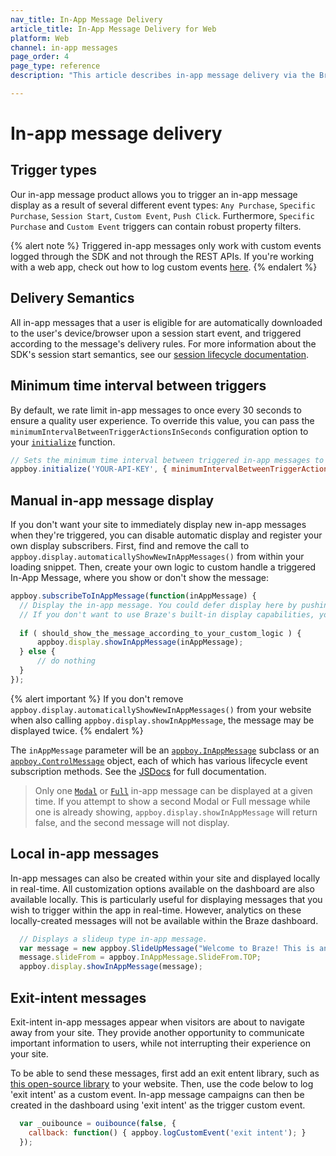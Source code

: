 ```yaml
---
nav_title: In-App Message Delivery
article_title: In-App Message Delivery for Web
platform: Web
channel: in-app messages
page_order: 4
page_type: reference
description: "This article describes in-app message delivery via the Braze SDK, such as manually displaying in-app messages or sending exit-intent messages."

---
```


# In-app message delivery

## Trigger types

Our in-app message product allows you to trigger an in-app message display as a result of several different event types: `Any Purchase`, `Specific Purchase`, `Session Start`, `Custom Event`, `Push Click`.  Furthermore, `Specific Purchase` and `Custom Event` triggers can contain robust property filters.

{% alert note %}
Triggered in-app messages only work with custom events logged through the SDK and not through the REST APIs. If you're working with a web app, check out how to log custom events [here]({{site.baseurl}}/developer_guide/platform_integration_guides/web/analytics/tracking_custom_events/#tracking-custom-events).
{% endalert %}

## Delivery Semantics
All in-app messages that a user is eligible for are automatically downloaded to the user's device/browser upon a session start event, and triggered according to the message's delivery rules. For more information about the SDK's session start semantics, see our [session lifecycle documentation][10].

## Minimum time interval between triggers
By default, we rate limit in-app messages to once every 30 seconds to ensure a quality user experience. To override this value, you can pass the `minimumIntervalBetweenTriggerActionsInSeconds` configuration option to your [`initialize`][9] function.

```js
// Sets the minimum time interval between triggered in-app messages to 5 seconds instead of the default 30
appboy.initialize('YOUR-API-KEY', { minimumIntervalBetweenTriggerActionsInSeconds: 5 })
```

## Manual in-app message display

If you don't want your site to immediately display new in-app messages when they're triggered, you can disable automatic display and register your own display subscribers. First, find and remove the call to `appboy.display.automaticallyShowNewInAppMessages()` from within your loading snippet. Then, create your own logic to custom handle a triggered In-App Message, where you show or don't show the message:

```javascript
appboy.subscribeToInAppMessage(function(inAppMessage) {
  // Display the in-app message. You could defer display here by pushing this message to code within your own application.
  // If you don't want to use Braze's built-in display capabilities, you could alternatively pass the in-app message to your own display code here.
  
  if ( should_show_the_message_according_to_your_custom_logic ) {
      appboy.display.showInAppMessage(inAppMessage);
  } else {
      // do nothing
  }
});
```

{% alert important %}
If you don't remove `appboy.display.automaticallyShowNewInAppMessages()` from your website when also calling `appboy.display.showInAppMessage`, the message may be displayed twice.
{% endalert %}

The `inAppMessage` parameter will be an [`appboy.InAppMessage`][2] subclass or an [`appboy.ControlMessage`][8] object, each of which has various lifecycle event subscription methods. See the [JSDocs][2] for full documentation.

>  Only one [`Modal`][17] or [`Full`][41] in-app message can be displayed at a given time. If you attempt to show a second Modal or Full message while one is already showing, `appboy.display.showInAppMessage` will return false, and the second message will not display.

## Local in-app messages

In-app messages can also be created within your site and displayed locally in real-time.  All customization options available on the dashboard are also available locally.  This is particularly useful for displaying messages that you wish to trigger within the app in real-time. However, analytics on these locally-created messages will not be available within the Braze dashboard.

```javascript
  // Displays a slideup type in-app message.
  var message = new appboy.SlideUpMessage("Welcome to Braze! This is an in-app message.");
  message.slideFrom = appboy.InAppMessage.SlideFrom.TOP;
  appboy.display.showInAppMessage(message);
```

## Exit-intent messages

Exit-intent in-app messages appear when visitors are about to navigate away from your site. They provide another opportunity to communicate important information to users, while not interrupting their experience on your site. 

To be able to send these messages, first add an exit entent library, such as [this open-source library][50] to your website. Then, use the code below to log 'exit intent' as a custom event. In-app message campaigns can then be created in the dashboard using 'exit intent' as the trigger custom event.

```javascript
  var _ouibounce = ouibounce(false, {
    callback: function() { appboy.logCustomEvent('exit intent'); }
  });
```


[2]: https://js.appboycdn.com/web-sdk/latest/doc/ab.InAppMessage.html
[8]: https://js.appboycdn.com/web-sdk/latest/doc/ab.ControlMessage.html
[9]: https://js.appboycdn.com/web-sdk/latest/doc/module-appboy.html#.initialize
[10]: {{site.baseurl}}/developer_guide/platform_integration_guides/web/analytics/tracking_sessions/#session-lifecycle
[17]: {{site.baseurl}}/developer_guide/platform_integration_guides/web/in_app_messaging/#modal-in-app-messages
[41]: {{site.baseurl}}/developer_guide/platform_integration_guides/web/in_app_messaging/#full-in-app-messages
[50]: https://github.com/carlsednaoui/ouibounce
